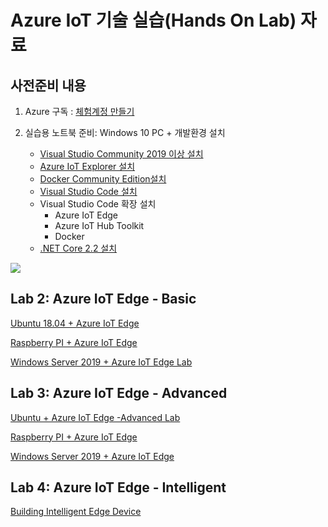 # Azure IoT 기술 실습(Hands On Lab) 자료

## 사전준비 내용

1. Azure 구독 : [체험계정 만들기](https://azure.microsoft.com/ko-kr/free/)

1. 실습용 노트북 준비: Windows 10 PC + 개발환경 설치 
    * [Visual Studio Community 2019 이상 설치](https://www.visualstudio.com/ko/downloads/) 
    * [Azure IoT Explorer 설치](https://github.com/Azure/azure-iot-explorer/releases)
    * [Docker Community Edition설치](https://docs.docker.com/docker-for-windows/install/)
    * [Visual Studio Code 설치](https://code.visualstudio.com/download)
    * Visual Studio Code 확장 설치
      * Azure IoT Edge
      * Azure IoT Hub Toolkit
      * Docker
    * [.NET Core 2.2 설치](https://dotnet.microsoft.com/download/dotnet-core/2.2)

![](images/IntelligentEdge/vscode-extension.png)


## Lab 2: Azure IoT Edge - Basic

[Ubuntu 18.04 + Azure IoT Edge](lab2-edge-basic-ubuntu.md)

[Raspberry PI + Azure IoT Edge](lab2-edge-basic-rpi.md)

[Windows Server 2019 + Azure IoT Edge Lab](lab2-edge-basic-windows.md)

## Lab 3: Azure IoT Edge - Advanced

[Ubuntu + Azure IoT Edge -Advanced Lab](lab3-edge-advanced-ubuntu.md)

[Raspberry PI + Azure IoT Edge](lab3-edge-advanced-rpi.md)

[Windows Server 2019 + Azure IoT Edge](lab3-edge-advanced-windows.md)

## Lab 4: Azure IoT Edge - Intelligent

[Building Intelligent Edge Device](lab4-edge-intelligent.md)